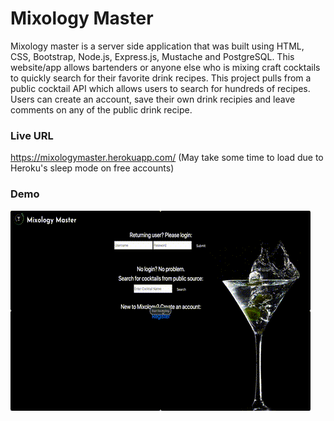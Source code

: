 # Mixology Master

Mixology master is a server side application that was built using HTML, CSS, Bootstrap, Node.js, Express.js, Mustache and PostgreSQL. This website/app allows bartenders or anyone else who is mixing craft cocktails to quickly search for their favorite drink recipes. This project pulls from a public cocktail API which allows users to search for hundreds of recipes. Users can create an account, save their own drink recipies and leave comments on any of the public drink recipe.

### Live URL ###

https://mixologymaster.herokuapp.com/ (May take some time to load due to Heroku's sleep mode on free accounts)


### Demo ###
![](mixology.gif)



